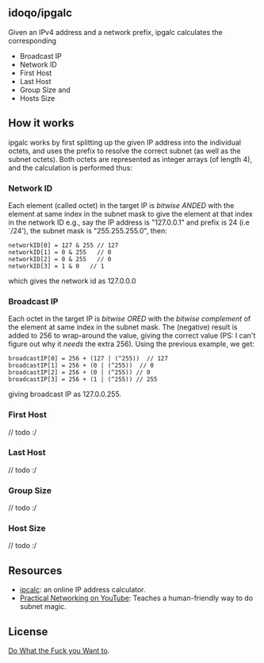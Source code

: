 ## idoqo/ipgalc
Given an IPv4 address and a network prefix, ipgalc calculates the corresponding
- Broadcast IP
- Network ID
- First Host
- Last Host
- Group Size and
- Hosts Size

## How it works
ipgalc works by first splitting up the given IP address into the individual
octets, and uses the prefix to resolve the correct subnet (as well as the subnet
octets).
Both octets are represented as integer arrays (of length 4), and the calculation
is performed thus:
### Network ID
Each element (called octet) in the target IP is _bitwise ANDED_ with the element at same
index in the subnet mask to give the element at that index in the network ID
e.g., say the IP address is "127.0.0.1" and prefix is 24 (i.e `/24'), the subnet mask is "255.255.255.0",
then:
```
networkID[0] = 127 & 255 // 127
networkID[1] = 0 & 255   // 0
networkID[2] = 0 & 255   // 0
networkID[3] = 1 & 0   // 1
```
which gives the network id as 127.0.0.0
### Broadcast IP
Each octet in the target IP is _bitwise ORED_ with the _bitwise complement_ of
the element at same index in the subnet mask. The (negative) result is added to
256 to wrap-around the value, giving the correct value (PS: I can't figure out why
it *needs* the extra 256). Using the previous example, we get:
```
broadcastIP[0] = 256 + (127 | (^255))  // 127
broadcastIP[1] = 256 + (0 | (^255))  // 0
broadcastIP[2] = 256 + (0 | (^255)) // 0
broadcastIP[3] = 256 + (1 | (^255)) // 255
```
giving broadcast IP as 127.0.0.255.

### First Host
// todo :/
### Last Host
// todo :/
### Group Size
// todo :/
### Host Size
// todo :/

## Resources
- [ipcalc](http://jodies.de/ipcalc): an online IP address calculator.
- [Practical Networking on
  YouTube](https://www.youtube.com/watch?v=SM0kdVfhxZ0): Teaches
  a human-friendly way to do subnet magic.

## License
[Do What the Fuck you Want to](http://www.wtfpl.net/).

